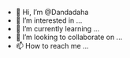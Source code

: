 - 👋 Hi, I’m @Dandadaha
- 👀 I’m interested in ...
- 🌱 I’m currently learning ...
- 💞️ I’m looking to collaborate on ...
- 📫 How to reach me ...

<!---
Dandadaha/Dandadaha is a ✨ special ✨ repository because its `README.md` (this file) appears on your GitHub profile.
You can click the Preview link to take a look at your changes.
--->
